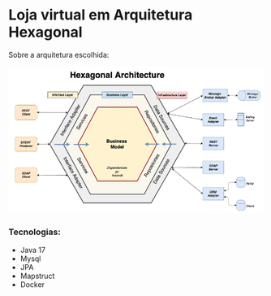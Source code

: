 # Loja virtual em Arquitetura Hexagonal

Sobre a arquitetura escolhida:

![img.png](img.png)

### Tecnologias:

- Java 17
- Mysql
- JPA
- Mapstruct
- Docker